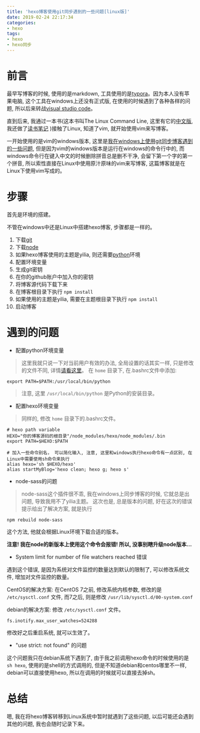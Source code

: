 ```yaml
---
title: 'hexo博客使用git同步遇到的一些问题[linux版]'
date: 2019-02-24 22:17:34
categories:
- hexo
tags:
- hexo
- hexo同步
---
```


# 前言

最早写博客的时候, 使用的是markdown, 工具使用的是[typora](https:://www.typora.io)。因为本人没有苹果电脑, 这个工具在windows上还没有正式版, 在使用的时候遇到了各种各样的问题, 所以后来转战[visual studio code](https://code.visualstudio.com)。

直到后来, 我通过一本书(这本书叫The Linux Command Line, 这里有它的[中文版](bill66.github.io/TLCL/index.html), 我还做了[读书笔记](https://icecreamzhao.github.io/linux/The_Linux_Command_Line/The-Linux-Command-Line-read-note-1Day.html) )接触了Linux, 知道了vim, 就开始使用vim来写博客。

一开始使用的是vim的windows版本, 这里是[我在windows上使用git同步博客遇到的一些问题](/hexo/hexo-git-sync-windows.html), 但是因为vim的windows版本是运行在windows的命令行中的, 而windows命令行在键入中文的时候删除拼音总是删不干净, 会留下第一个字的第一个拼音, 所以索性直接在Linux中使用原汁原味的vim来写博客, 这篇博客就是在Linux下使用vim写成的。
<!--more-->
# 步骤

首先是环境的搭建。

不管在windows中还是Linux中搭建hexo博客, 步骤都是一样的。

1. 下载[git](https://git-scm.com/download/linux)
2. 下载[node](https://github.com/nodejs/help/wiki/Installation)
3. 如果hexo博客使用的主题是yilia, 则还需要[python](https://www.python.org/downloads/source/)环境
4. 配置环境变量
5. 生成git密钥
6. 在你的github账户中加入你的密钥
7. 将博客源代码下载下来
8. 在博客根目录下执行 `npm install`
9. 如果使用的主题是yilia, 需要在主题根目录下执行 `npm install`
10. 启动博客

# 遇到的问题

* 配置python环境变量

> 这里我就只说一下对当前用户有效的办法, 全局设置的话其实一样, 只是修改的文件不同, 详情[请看这里](/operation_system/linux/linux-path-variable.html)。 
在 `home` 目录下, 在.bashrc文件中添加:

```shell
export PATH=$PATH:/usr/local/bin/python
```

> 注意, 这里 `/usr/local/bin/python` 是Python的安装目录。

* 配置hexo环境变量

> 同样的, 修改 `home` 目录下的.bashrc文件。

```shell
# hexo path variable
HEXO="你的博客源码的根目录"/node_modules/hexo/node_modules/.bin
export PATH=$HEXO:$PATH

# 加入一些命令别名， 可以简化输入, 注意, 这里和windows执行hexo命令有一点区别, 在Linux中需要使用sh命令来执行
alias hexo='sh $HEXO/hexo'
alias startMyBlog='hexo clean; hexo g; hexo s'
```

* node-sass的问题

> node-sass这个插件很不乖, 我在windows上同步博客的时候, 它就总是出问题, 导致我用不了yilia主题。
这次也是, 总是版本的问题, 好在这次的错误提示给出了解决方案, 就是执行

```shell
npm rebuild node-sass
```

这个方法, 他就会根据Linux环境下载合适的版本。

**注意! 我在node的新版本上使用这个命令会报错! 所以, 没事别瞎升级node版本...**

* System limit for number of file watchers reached 错误

遇到这个错误, 是因为系统对文件监控的数量达到默认的限制了, 可以修改系统文件, 增加对文件监控的数量。

CentOS的解决方案:
在CentOS 7之前, 修改系统内核参数, 修改的是 `/etc/sysctl.conf` 文件, 而7之后, 则是修改 `/usr/lib/sysctl.d/00-system.conf`

debian的解决方案:
修改 `/etc/sysctl.conf` 文件。

```shell
fs.inotify.max_user_watches=524288
```

修改好之后重启系统, 就可以生效了。

* "use strict: not found" 的问题

这个问题我只在debian系统下遇到了, 由于我之前调用hexo命令的时候使用的是 `sh hexo`, 使用的是shell的方式调用的, 但是不知道debian和centos哪里不一样, debian可以直接使用hexo, 所以在调用的时候就可以直接去掉sh。

# 总结

嗯, 我在将hexo博客转移到Linux系统中暂时就遇到了这些问题, 以后可能还会遇到其他的问题, 我也会随时记录下来。
